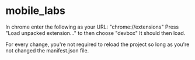 mobile_labs
===========
In chrome enter the following as your URL: "chrome://extensions"
Press "Load unpacked extension..." to then choose "devbox"
It should then load.

For every change, you're not required to reload the project so long as you're not changed the manifest.json file.
